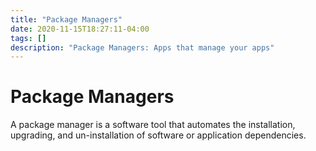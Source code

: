 ```yaml
---
title: "Package Managers"
date: 2020-11-15T18:27:11-04:00
tags: []
description: "Package Managers: Apps that manage your apps"
---
```


# Package Managers

A package manager is a software tool that automates the installation, upgrading, and un-installation of software or application dependencies.
